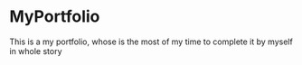 # MyPortfolio
This is a my portfolio, whose is the most of my time to complete it by myself in whole story 
